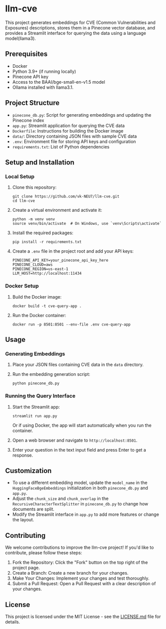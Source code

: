 # llm-cve

This project generates embeddings for CVE (Common Vulnerabilities and Exposures) descriptions, stores them in a Pinecone vector database, and provides a Streamlit interface for querying the data using a language model(llama3).

## Prerequisites

- Docker
- Python 3.9+ (if running locally)
- Pinecone API key
- Access to the BAAI/bge-small-en-v1.5 model
- Ollama installed with llama3.1.

## Project Structure

- `pinecone_db.py`: Script for generating embeddings and updating the Pinecone index
- `app.py`: Streamlit application for querying the CVE data
- `Dockerfile`: Instructions for building the Docker image
- `data/`: Directory containing JSON files with sample CVE data
- `.env`: Environment file for storing API keys and configuration
- `requirements.txt`: List of Python dependencies

## Setup and Installation

### Local Setup

1. Clone this repository:
   ```
   git clone https://github.com/vk-NEU7/llm-cve.git
   cd llm-cve
   ```

2. Create a virtual environment and activate it:
   ```
   python -m venv venv
   source venv/bin/activate  # On Windows, use `venv\Scripts\activate`
   ```

3. Install the required packages:
   ```
   pip install -r requirements.txt
   ```

4. Create a `.env` file in the project root and add your API keys:
   ```
   PINECONE_API_KEY=your_pinecone_api_key_here
   PINECONE_CLOUD=aws
   PINECONE_REGION=us-east-1
   LLM_HOST=http://localhost:11434
   ```

### Docker Setup

1. Build the Docker image:
   ```
   docker build -t cve-query-app .
   ```

2. Run the Docker container:
   ```
   docker run -p 8501:8501 --env-file .env cve-query-app
   ```

## Usage

### Generating Embeddings

1. Place your JSON files containing CVE data in the `data` directory.

2. Run the embedding generation script:
   ```
   python pinecone_db.py
   ```

### Running the Query Interface

1. Start the Streamlit app:
   ```
   streamlit run app.py
   ```
   Or if using Docker, the app will start automatically when you run the container.

2. Open a web browser and navigate to `http://localhost:8501`.

3. Enter your question in the text input field and press Enter to get a response.

## Customization

- To use a different embedding model, update the `model_name` in the `HuggingFaceBgeEmbeddings` initialization in both `pinecone_db.py` and `app.py`.
- Adjust the `chunk_size` and `chunk_overlap` in the `RecursiveCharacterTextSplitter` in `pinecone_db.py` to change how documents are split.
- Modify the Streamlit interface in `app.py` to add more features or change the layout.


## Contributing

We welcome contributions to improve the llm-cve project! If you'd like to contribute, please follow these steps:

1. Fork the Repository: Click the "Fork" button on the top right of the project page.
2. Create a Branch: Create a new branch for your changes.
3. Make Your Changes: Implement your changes and test thoroughly.
4. Submit a Pull Request: Open a Pull Request with a clear description of your changes.

## License

This project is licensed under the MIT License - see the [LICENSE.md](LICENSE.md) file for details.
